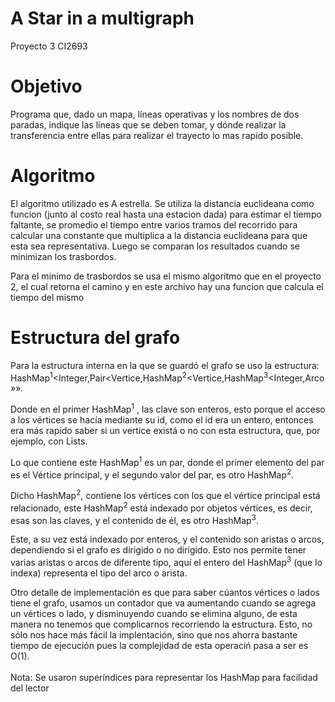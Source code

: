 # A Star in a multigraph
Proyecto 3 CI2693

# Objetivo
Programa que, dado un mapa, líneas operativas y los nombres de dos paradas, indique las líneas que se deben tomar, y dónde realizar la transferencia entre ellas para realizar el trayecto lo mas rapido posible. 

# Algoritmo
El algoritmo utilizado es A estrella. Se utiliza la distancia euclideana como funcion (junto al costo real hasta una estacion dada) para estimar el tiempo faltante, se promedio el tiempo entre varios tramos del recorrido para calcular  una constante que multiplica a la distancia euclideana para que esta sea representativa. Luego se comparan los resultados cuando se minimizan los trasbordos.

Para el minimo de trasbordos se usa el mismo algoritmo que en el proyecto 2, el cual retorna el camino y en este archivo hay una funcion que calcula el tiempo del mismo

# Estructura del grafo
Para la estructura interna en la que se guardó el grafo se uso la estructura: 
HashMap<sup>1</sup><Integer,Pair<Vertice,HashMap<sup>2</sup><Vertice,HashMap<sup>3</sup><Integer,Arco»».

Donde en el primer HashMap<sup>1</sup> , las clave son enteros, esto porque el acceso a los vértices se hacía mediante su id, como el id era un entero, entonces era más rapido saber si un vertice existá o no con esta estructura, que, por ejemplo, con Lists.

Lo que contiene este HashMap<sup>1</sup> es un par, donde el primer elemento del par es el Vértice principal, y el segundo valor del par, es otro HashMap<sup>2</sup>.

Dicho HashMap<sup>2</sup>, contiene los vértices con los que el vértice principal está relacionado, este HashMap<sup>2</sup> está indexado por objetos vértices, es decir, esas son las claves, y el contenido de él, es otro HashMap<sup>3</sup>.

Este, a su vez está indexado por enteros, y el contenido son aristas o arcos, dependiendo si el grafo es dirigido o no dirigido. Esto nos permite tener varias aristas o arcos de diferente tipo, aquí el entero del HashMap<sup>3</sup> (que lo indexa) representa el tipo del arco o arista.

Otro detalle de implementación es que para saber cúantos vértices o lados tiene el grafo, usamos un contador que va aumentando cuando se agrega un vértices o lado, y disminuyendo cuando se elimina alguno, de esta manera no tenemos que complicarnos recorriendo la estructura. Esto, no sólo nos hace más fácil la implentación, sino que nos ahorra bastante tiempo de ejecución pues la complejidad de esta operaciń pasa a ser es O(1).

Nota: Se usaron superíndices para representar los HashMap<sup> </sup>para facilidad del lector
